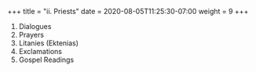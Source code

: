 +++
title = "ii. Priests"
date =  2020-08-05T11:25:30-07:00
weight = 9
+++

1. Dialogues
2. Prayers
3. Litanies (Ektenias)
4. Exclamations
5. Gospel Readings